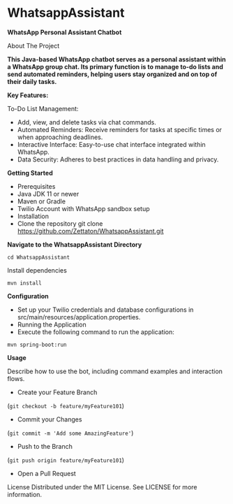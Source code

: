 # WhatsappAssistant
**WhatsApp Personal Assistant Chatbot**

About The Project

**This Java-based WhatsApp chatbot serves as a personal assistant within a WhatsApp group chat. Its primary function is to manage to-do lists and send automated reminders, helping users stay organized and on top of their daily tasks.**

**Key Features:**

To-Do List Management: 
* Add, view, and delete tasks via chat commands.
* Automated Reminders: Receive reminders for tasks at specific times or when approaching deadlines.
* Interactive Interface: Easy-to-use chat interface integrated within WhatsApp.
* Data Security: Adheres to best practices in data handling and privacy.

**Getting Started**
* Prerequisites
* Java JDK 11 or newer
* Maven or Gradle
* Twilio Account with WhatsApp sandbox setup
* Installation
* Clone the repository
git clone https://github.com/Zettaton/WhatsappAssistant.git

**Navigate to the WhatsappAssistant Directory**


```cd WhatsappAssistant```

Install dependencies

```mvn install```

**Configuration**

* Set up your Twilio credentials and database configurations in src/main/resources/application.properties. 
* Running the Application 
* Execute the following command to run the application:

```mvn spring-boot:run```

**Usage**

Describe how to use the bot, including command examples and interaction flows.


* Create your Feature Branch 

(```git checkout -b feature/myFeature101```)
* Commit your Changes 

(```git commit -m 'Add some AmazingFeature'```)
* Push to the Branch 

(```git push origin feature/myFeature101```)

* Open a Pull Request

License
Distributed under the MIT License. See LICENSE for more information.


